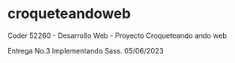 # croqueteandoweb
Coder 52260 - Desarrollo Web - Proyecto Croqueteando ando web 

Entrega No.3 Implementando Sass. 05/06/2023
